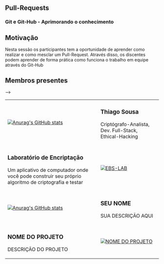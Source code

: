 ## Pull-Requests
### Git e Git-Hub - Aprimorando o conhecimento

## Motivação

Nesta sessão os participantes tem a oportunidade de aprender como realizar e como mesclar um Pull-Request. Através disso, os discentes podem aprender de forma prática como funciona o trabalho em equipe através do Git-Hub

## Membros presentes

<table>
<tr>
<td>

[![Anurag's GitHub stats](https://github-readme-stats.vercel.app/api?username=ThiagoSousa81&show_icons=true&theme=chartreuse-dark&locale=pt-br)](https://github.com/ThiagoSousa81)

</td>
<td>

### Thiago Sousa

Criptógrafo-Analista, Dev. Full-Stack, Ethical-Hacking

</td>
</tr>

<tr>
<td>

### Laboratório de Encriptação

Um aplicativo de computador onde você pode construir seu próprio algoritmo de criptografia e testar

</td>
<td>

[![EBS-LAB](https://github-readme-stats.vercel.app/api/pin/?username=EBS-Security-Systems&repo=EBS-LAB&theme=chartreuse-dark&show_owner=true)](https://github.com/EBS-Security-Systems/EBS-LAB)
</td>
</tr>

<!--Use o modelo abaixo para seu Pull-Request-->


<tr>
<td>

[![Anurag's GitHub stats](https://github-readme-stats.vercel.app/api?username=NewtonJr0&show_icons=true&theme=chartreuse-dark&locale=pt-br)](https://github.com/NewtonJr0)

</td>
<td>

### SEU NOME

SUA DESCRIÇÃO AQUI

</td>
</tr>

<tr>
<td>

### NOME DO PROJETO

DESCRIÇÃO DO PROJETO

</td>
<td>

[![NOME DO PROJETO](https://github-readme-stats.vercel.app/api/pin/?username=SEU-USUARIO&repo=REPOSITORIO&theme=chartreuse-dark&show_owner=true)](LINK-DO-REPOSITORIO)
</td>
</tr>
-->

</table>
